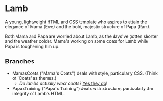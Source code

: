 # Lamb

A young, lightweight HTML and CSS template who aspires to attain the elegance of Mama (Ewe) and the bold, majestic structure of Papa (Ram).

Both Mama and Papa are worried about Lamb, as the days've gotten shorter and the weather colder. Mama's working on some coats for Lamb while Papa is toughening him up.

## Branches
* MamasCoats ("Mama's Coats") deals with style, particularly CSS. (Think of 'Coats' as themes.)
	* *Do lambs actually wear coats?* [Yes they do](http://goodshepherdlambcoats.com/lambcoats/lambcoats.htm)!
* PapasTraining ("Papa's Training") deals with structure, particularly the integrity of Lamb's HTML.